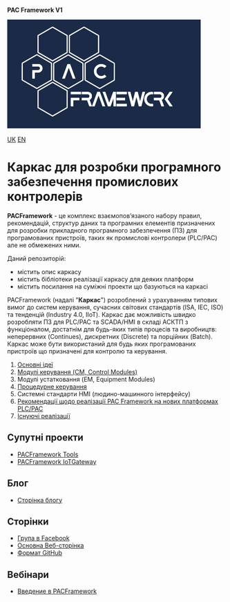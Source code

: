 ﻿**PAC Framework V1**  

![](media/LOGO14.png)

[UK](README.md) [EN](README_EN.md)

# Каркас для розробки програмного забезпечення промислових контролерів

**PACFramework** - це комплекс взаємопов’язаного набору правил, рекомендацій, структур даних та програмних елементів призначених для розробки прикладного програмного забезпечення (ПЗ) для програмованих пристроїв, таких як промислові контролери (PLC/PAC) але не обмежених ними.

Даний репозиторій:

- містить опис каркасу
- містить бібліотеки реалізації каркасу для деяких платформ
- містить посилання на суміжні проекти що базуються на каркасі  

PACFramework (надалі "**Каркас**") розроблений з урахуванням типових вимог до систем керування, сучасних світових стандартів (ISA, IEC, ISO) та тенденцій (Industry 4.0, IIoT). Каркас дає можливість швидко розробляти ПЗ для PLC/PAC та SCADA/HMI в складі АСКТП з функціоналом, достатнім для будь-яких типів процесів та виробництв: неперервних (Continues), дискретних (Discrete) та порційних (Batch). Каркас може бути використаний для будь яких програмованих пристроїв що призначені для контролю та керування.

1. [Основні ідеї](base/README.md)
2. [Модулі керування (CM, Control Modules)](cm/README.md)
3. Модулі устатковання (EM, Equipment Modules)
4. [Процедурне керування](proc/README.md)
5. Системні стандарти HMI (людино-машинного інтерфейсу)
6. [Рекомендації щодо реалізації PAC Framework на нових платформах PLC/PAC](implem/README.md)  
7. [Існуючі реалізації](platforms/README.md) 

## Супутні проекти

- [PACFramework Tools](https://github.com/pupenasan/pacframework-tools)
- [PACFramework IoTGateway](https://github.com/pupenasan/PACFrameworkIoTGateway)

## Блог

- [Сторінка блогу](blog/README.md)

## Сторінки

- [Група в Facebook](https://www.facebook.com/groups/pacframeworkcomunity)
- [Основна Веб-сторінка](https://pupenasan.github.io/PACFramework/)
- [Формат GitHub](https://github.com/pupenasan/PACFramework)

## Вебінари

- [Введение в PACFramework](https://www.tda.in.ua/pacframework)

